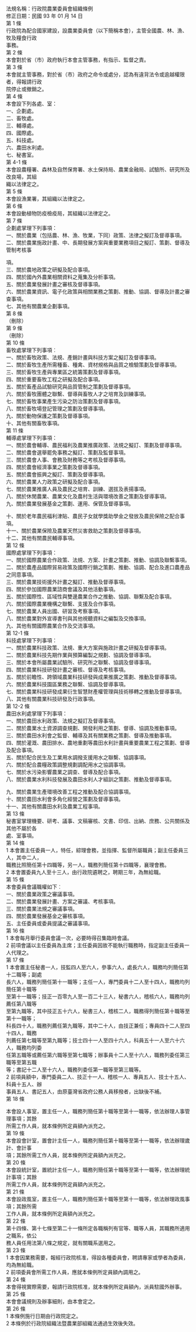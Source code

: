 法規名稱：行政院農業委員會組織條例  
修正日期：民國 93 年 01 月 14 日  
第 1 條  
行政院為配合國家建設，設農業委員會（以下簡稱本會），主管全國農、林、漁、牧及糧食行政  
事務。  
第 2 條  
本會對於省（市）政府執行本會主管事務，有指示、監督之責。  
第 3 條  
本會就主管事務，對於省（市）政府之命令或處分，認為有違背法令或逾越權限者，得報請行政  
院停止或撤銷之。  
第 4 條  
本會設下列各處、室：  
一、企劃處。  
二、畜牧處。  
三、輔導處。  
四、國際處。  
五、科技處。  
六、農田水利處。  
七、秘書室。  
第 4-1 條  
本會設農糧署、森林及自然保育署、水土保持局、農業金融局、試驗所、研究所及改良場，其組  
織以法律定之。  
第 5 條  
本會設漁業署，其組織以法律定之。  
第 6 條  
本會設動植物防疫檢疫局，其組織以法律定之。  
第 7 條  
企劃處掌理下列事項：  
一、關於農業（包括農、林、漁、牧業，下同）政策、法律之擬訂及督導事項。  
二、關於農業施政計畫、中、長期發展方案與重要業務項目之擬訂、策劃、督導及管制考核事  


項。  
三、關於農地政策之研擬及配合事項。  
四、關於國內外農業相關資料之蒐集及分析事項。  
五、關於農業發展計畫之審核及督導事項。  
六、關於農業資訊、電子化政策與相關業務之策劃、推動、協調、督導及計畫之審查事項。  
七、其他有關農業企劃事項。  
第 8 條  
（刪除）  
第 9 條  
（刪除）  
第 10 條  
畜牧處掌理下列事項︰  
一、關於畜牧政策、法規、產銷計畫與科技方案之擬訂及督導事項。  
二、關於畜牧生產所需種畜、種禽、資材規格與品質之檢驗策劃及督導事項。  
三、關於畜牧生產與專業區之統籌策劃及督導事項。  
四、關於重要畜牧工程之研擬及配合事項。  
五、關於畜產品試驗研究與品質管制之策劃及督導事項。  
六、關於畜牧團體之聯繫、督導與畜牧人才之培育及訓練事項。  
七、關於畜牧事業產生污染之防治策劃及督導事項。  
八、關於畜牧場登記管理之策劃及督導事項。  
九、關於動物保護之策劃及督導事項。  
十、其他有關畜牧事項。  
第 11 條  
輔導處掌理下列事項：  
一、關於農會輔導、農民福利及農業推廣政策、法規之擬訂、策劃及督導事項。  
二、關於農會選舉罷免事務之擬訂、策劃及監督事項。  
三、關於農會人事、會務及財務等之考核及督導事項。  
四、關於農會經濟事業之策劃及督導事項。  
五、關於農會振興之擬訂、策劃及督導事項。  
六、關於農業人力政策之研擬及配合事項。  
七、關於農業推廣人員及農民之培育、訓練、選拔及表揚事項。  
八、關於休閒農業、農業文化及農村生活與環境改善之策劃及督導事項。  
九、關於農業發展基金之策劃、運用、保管及督導事項。  


十、關於老年農民福利津貼、農民子女就學獎助學金之發放及農民保險之配合事項。  
十一、關於農業保險及農業天然災害救助之策劃及督導事項。  
十二、其他有關農民輔導事項。  
第 12 條  
國際處掌理下列事項：  
一、關於國際農業合作政策、法規、方案、計畫之策劃、推動、協調及聯繫事項。  
二、關於農產品國際貿易政策及國際行銷之策劃、推動、協調、配合及進口農產品之同意事項。  
三、關於農業技術援外計畫之擬訂、推動及督導事項。  
四、關於參加國際農業諮商會議及其他活動事項。  
五、關於國際性、區域性與雙邊農業合作之推動、協調、聯繫及配合事項。  
六、關於國際農業機構之聯繫、支援及合作事項。  
七、關於農業人員出國、研習及考察事項。  
八、關於農業對外宣導書刊與其他視聽資料之編製及交換事項。  
九、其他有關國際農業合作及交流事項。  
第 12-1 條  
科技處掌理下列事項：  
一、關於農業科技政策、法規、重大方案與施政計畫之研擬及督導事項。  
二、關於農業科技先期作業與預算編製之規劃、協調及督導事項。  
三、關於本會所屬農業試驗所、研究所之聯繫、協調及督導事項。  
四、關於農業科技研發計畫之審核、督導及考核事項。  
五、關於前瞻性、跨領域農業科技研發與成果推廣之策劃、推動及督導事項。  
六、關於農業科技園區業務之聯繫、協調及督導事項。  
七、關於農業科技研發成果衍生智慧財產權管理與技術移轉之推動及督導事項。  
八、其他有關農業科技研發及行政事項。  
第 12-2 條  
農田水利處掌理下列事項：  
一、關於農田水利政策、法規之擬訂及督導事項。  
二、關於農業水土資源調查規劃、開發利用之策劃、督導、協調及推動事項。  
三、關於農田水利會之監督、輔導及其有關業務之策劃、督導及推動事項。  
四、關於灌溉、農田排水、農地重劃等農田水利計畫與重要農業工程之策劃、督導及配合事項。  
五、關於配合民生及工業用水調撥支援用水之聯繫、協調事項。  
六、關於配合農糧政策調整規劃調配用水之協調事項。  
七、關於水污染影響農業之調查、督導及配合事項。  
八、關於農業水利科技發展及農田水利人才組訓之策劃、推動及督導事項。  


九、關於農業生產環境改善工程之推動及配合協調事項。  
十、關於農田水利會多角化經營之策劃及督導事項。  
十一、其他有關農田水利及農業工程事項。  
第 13 條  
秘書室掌理機要、研考、議事、文稿審核、文書、印信、出納、庶務、公共關係及其他不屬於各  
處、室事項。  
第 14 條  
1 本會置主任委員一人，特任，綜理會務，並指揮、監督所屬職員；副主任委員三人，其中二人，  
職務比照簡任第十四職等，另一人，職務列簡任第十四職等，襄理會務。  
2 本會置委員九人至十三人，由行政院遴聘之，聘期三年，為無給職。  
第 15 條  
本會委員會議職權如下︰  
一、關於農業政策之審議事項。  
二、關於農業發展計畫、方案之審議、考核事項。  
三、關於農業法規之審議事項。  
四、關於農業發展基金之審核事項。  
五、主任委員或委員提議之審議事項。  
第 16 條  
1 本會每月舉行委員會議一次，必要時得召集臨時會議。  
2 前項會議以主任委員為主席；主任委員因故不能執行職務時，指定副主任委員一人代理之。  
第 17 條  
1 本會置主任秘書一人，技監四人至六人，參事六人，處長六人，職務均列簡任第十二職等；副處  
長六人，職務列簡任第十一職等；主任一人，專門委員十二人至十四人，職務均列簡任第十職等  
至第十一職等；技正一百零九人至一百二十三人，秘書六人，稽核六人，職務均列薦任第八職等  
至第九職等，其中技正五十六人，秘書三人，稽核二人，職務得列簡任第十職等至第十一職等；  
科長四十人，職務列薦任第九職等，其中二十人，由技正兼任；專員四十二人至四十四人，職務  
列薦任第七職等至第九職等；技士四十一人至四十六人，科員五十一人至六十六人，職務均列委  
任第五職等或薦任第六職等至第七職等；辦事員十二人至十六人，職務列委任第三職等至第五職  
等；書記十二人至十六人，職務列委任第一職等至第三職等。  
2 前項員額中，專門委員二人、技正十一人、稽核一人、專員五人、技士十五人、科員十五人、辦  
事員五人、書記五人，由原臺灣省政府公務人員移撥者，出缺後不補。  
第 18 條  


本會設人事室，置主任一人，職務列簡任第十職等至第十一職等，依法辦理人事管理事項；其餘  
所需工作人員，就本條例所定員額內派充之。  
第 19 條  
本會設會計室，置會計主任一人，職務列簡任第十職等至第十一職等，依法辦理歲計、會計事  
項；其餘所需工作人員，就本條例所定員額內派充之。  
第 20 條  
本會設統計室，置統計主任一人，職務列簡任第十職等至第十一職等，依法辦理統計事項；其餘  
所需工作人員，就本條例所定員額內派充之。  
第 21 條  
本會設政風室，置主任一人，職務列簡任第十職等至第十一職等，依法辦理政風事項；其餘所需  
工作人員，就本條例所定員額內派充之。  
第 22 條  
第十四條、第十七條至第二十一條所定各職稱列有官等、職等人員，其職務所適用之職系，依公  
務人員任用法第八條之規定，就有關職系選用之。  
第 23 條  
1 本會因業務需要，報經行政院核准，得設各種委員會，聘請專家或學者為委員，均為無給職。  
2 前項委員會所需工作人員，應就本條例所定員額內調用之。  
第 24 條  
本會得視實際需要，報請行政院核准，就本條例所定員額內，派員駐國外辦事。  
第 25 條  
本會會議規則及辦事細則，由本會定之。  
第 26 條  
1 本條例施行日期由行政院定之。  
2 本條例於行政院組織法暨農業部組織法通過生效後失效。  


